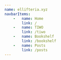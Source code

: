 ```yaml
---
name: ellifteria.xyz
navbarItems:
    -   name: Home
        link: /
    -   name: TIWO
        link: /tiwo
    -   name: Bookshelf
        link: /bookshelf
    -   name: Posts
        link: /posts
---
```

